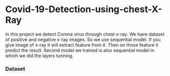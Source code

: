 # Covid-19-Detection-using-chest-X-Ray
In this project we detect Corona virus through chest x-ray. We have dataset of positive and negative x-ray images. So we use sequential model. If you give image of x-ray it will extract feature from it. Then on those feature it predict the result. Second model we trained is also sequential model in which we did the layers tunning.

### Dataset
